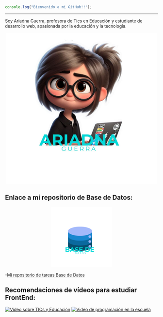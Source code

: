 ```javascript
console.log("Bienvenido a mi GitHub!!");
```
---

Soy Ariadna Guerra, profesora de Tics en Educación y estudiante de desarrollo web, apasionada por la educación y la tecnología.

<div align="center">
    <img src="https://github.com/aguemarrero/aguemarrero/blob/main/creative.jpg" alt="Logo divertido sobre mi" width="500"height="500">
</div>

## Enlace a mi repositorio de Base de Datos:

<div align="center">
    <img src="https://github.com/aguemarrero/aguemarrero/blob/main/creative (1).png" alt="Logo divertido sobre mi" width="200"height="200">
</div>

-[Mi repositorio de tareas Base de Datos](https://github.com/aguemarrero/base-datos) 



## Recomendaciones de vídeos para estudiar FrontEnd:

<a href="https://www.youtube.com/watch?v=JOPNVlVFT-o"><img src="https://img.youtube.com/vi/JOPNVlVFT-o/hqdefault.jpg" alt="Video sobre TICs y Educación" width="200"></a> <a href="https://youtu.be/TlJbu0BMLaY"><img src="https://img.youtube.com/vi/TlJbu0BMLaY/hqdefault.jpg" alt="Video de programación en la escuela" width="200"></a>


